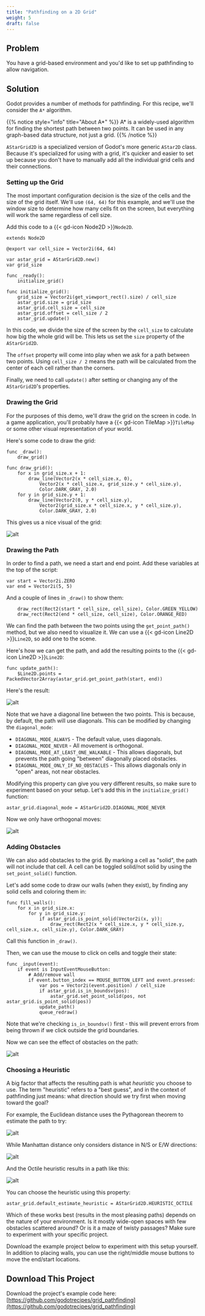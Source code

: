 ```yaml
---
title: "Pathfinding on a 2D Grid"
weight: 5
draft: false
---
```


## Problem

You have a grid-based environment and you'd like to set up pathfinding to allow navigation.

## Solution

Godot provides a number of methods for pathfinding. For this recipe, we'll consider the `A*` algorithm.

{{% notice style="info" title="About A*" %}}
A* is a widely-used algorithm for finding the shortest path between two points. It can be used in any graph-based data structure, not just a grid.
{{% /notice %}}

`AStarGrid2D` is a specialized version of Godot's more generic `AStar2D` class. Because it's specialized for using with a grid, it's quicker and easier to set up because you don't have to manually add all the individual grid cells and their connections.

### Setting up the Grid

The most important configuration decision is the size of the cells and the size of the grid itself. We'll use `(64, 64)` for this example, and we'll use the window size to determine how many cells fit on the screen, but everything will work the same regardless of cell size.

Add this code to a {{< gd-icon Node2D >}}`Node2D`.

```gdscript
extends Node2D

@export var cell_size = Vector2i(64, 64)

var astar_grid = AStarGrid2D.new()
var grid_size

func _ready():
    initialize_grid()

func initialize_grid():
    grid_size = Vector2i(get_viewport_rect().size) / cell_size
    astar_grid.size = grid_size
    astar_grid.cell_size = cell_size
    astar_grid.offset = cell_size / 2
    astar_grid.update()
```

In this code, we divide the size of the screen by the `cell_size` to calculate how big the whole grid will be. This lets us set the `size` property of the `AStarGrid2D`.

The `offset` property will come into play when we ask for a path between two points. Using `cell_size / 2` means the path will be calculated from the center of each cell rather than the corners.

Finally, we need to call `update()` after setting or changing any of the `AStarGrid2D`'s properties.

### Drawing the Grid

For the purposes of this demo, we'll draw the grid on the screen in code. In a game application, you'll probably have a {{< gd-icon TileMap >}}`TileMap` or some other visual representation of your world.

Here's some code to draw the grid:

```gdscript
func _draw():
    draw_grid()

func draw_grid():
    for x in grid_size.x + 1:
        draw_line(Vector2(x * cell_size.x, 0),
            Vector2(x * cell_size.x, grid_size.y * cell_size.y),
            Color.DARK_GRAY, 2.0)
    for y in grid_size.y + 1:
        draw_line(Vector2(0, y * cell_size.y),
            Vector2(grid_size.x * cell_size.x, y * cell_size.y),
            Color.DARK_GRAY, 2.0)
```

This gives us a nice visual of the grid:

![alt](/godot_recipes/4.x/img/astar_grid_01.png)

### Drawing the Path

In order to find a path, we need a start and end point. Add these variables at the top of the script:

```gdscript
var start = Vector2i.ZERO
var end = Vector2i(5, 5)
```

And a couple of lines in `_draw()` to show them:

```gdscript
    draw_rect(Rect2(start * cell_size, cell_size), Color.GREEN_YELLOW)
    draw_rect(Rect2(end * cell_size, cell_size), Color.ORANGE_RED)
```

We can find the path between the two points using the `get_point_path()` method, but we also need to visualize it. We can use a {{< gd-icon Line2D >}}`Line2D`, so add one to the scene.

Here's how we can get the path, and add the resulting points to the {{< gd-icon Line2D >}}`Line2D`:

```gdscript
func update_path():
    $Line2D.points = PackedVector2Array(astar_grid.get_point_path(start, end))
```

Here's the result:

![alt](/godot_recipes/4.x/img/astar_grid_02.png)

Note that we have a diagonal line between the two points. This is because, by default, the path will use diagonals. This can be modified by changing the `diagonal_mode`:

* `DIAGONAL_MODE_ALWAYS` - The default value, uses diagonals.
* `DIAGONAL_MODE_NEVER` - All movement is orthogonal.
* `DIAGONAL_MODE_AT_LEAST_ONE_WALKABLE` - This allows diagonals, but prevents the path going "between" diagonally placed obstacles.
* `DIAGONAL_MODE_ONLY_IF_NO_OBSTACLES` - This allows diagonals only in "open" areas, not near obstacles.

Modifying this property can give you very different results, so make sure to experiment based on your setup. Let's add this in the `initialize_grid()` function:

```gdscript
astar_grid.diagonal_mode = AStarGrid2D.DIAGONAL_MODE_NEVER
```

Now we only have orthogonal moves:

![alt](/godot_recipes/4.x/img/astar_grid_03.png)

### Adding Obstacles

We can also add obstacles to the grid. By marking a cell as "solid", the path will not include that cell. A cell can be toggled solid/not solid by using the `set_point_solid()` function.

Let's add some code to draw our walls (when they exist), by finding any solid cells and coloring them in:

```gdscript
func fill_walls():
    for x in grid_size.x:
        for y in grid_size.y:
            if astar_grid.is_point_solid(Vector2i(x, y)):
                draw_rect(Rect2(x * cell_size.x, y * cell_size.y, cell_size.x, cell_size.y), Color.DARK_GRAY)
```

Call this function in `_draw()`.

Then, we can use the mouse to click on cells and toggle their state:

```gdscript
func _input(event):
    if event is InputEventMouseButton:
        # Add/remove wall
        if event.button_index == MOUSE_BUTTON_LEFT and event.pressed:
            var pos = Vector2i(event.position) / cell_size
            if astar_grid.is_in_boundsv(pos):
                astar_grid.set_point_solid(pos, not astar_grid.is_point_solid(pos))
            update_path()
            queue_redraw()
```

Note that we're checking `is_in_boundsv()` first - this will prevent errors from being thrown if we click outside the grid boundaries.

Now we can see the effect of obstacles on the path:

![alt](/godot_recipes/4.x/img/astar_grid_04.png)

### Choosing a Heuristic

A big factor that affects the resulting path is what _heuristic_ you choose to use. The term "heuristic" refers to a "best guess", and in the context of pathfinding just means: what direction should we try first when moving toward the goal?

For example, the Euclidean distance uses the Pythagorean theorem to estimate the path to try:

![alt](/godot_recipes/4.x/img/astar_grid_03.png)

While Manhattan distance only considers distance in N/S or E/W directions:

![alt](/godot_recipes/4.x/img/astar_grid_manhattan.png)

And the Octile heuristic results in a path like this:

![alt](/godot_recipes/4.x/img/astar_grid_octile.png)

You can choose the heuristic using this property:

```gdscript
astar_grid.default_estimate_heuristic = AStarGrid2D.HEURISTIC_OCTILE
```

Which of these works best (results in the most pleasing paths) depends on the nature of your environment. Is it mostly wide-open spaces with few obstacles scattered around? Or is it a maze of twisty passages? Make sure to experiment with your specific project.

Download the example project below to experiment with this setup yourself. In addition to placing walls, you can use the right/middle mouse buttons to move the end/start locations.

## <i class="fas fa-code-branch"></i> Download This Project

Download the project's example code here: [https://github.com/godotrecipes/grid_pathfinding](https://github.com/godotrecipes/grid_pathfinding)